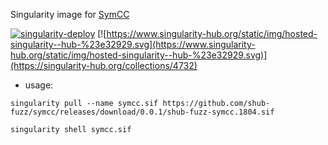 Singularity image for [SymCC](https://github.com/eurecom-s3/symcc)

[![singularity-deploy](https://github.com/shub-fuzz/symcc/actions/workflows/builder.yml/badge.svg?branch=main)](https://github.com/shub-fuzz/symcc/actions/workflows/builder.yml)
[![https://www.singularity-hub.org/static/img/hosted-singularity--hub-%23e32929.svg](https://www.singularity-hub.org/static/img/hosted-singularity--hub-%23e32929.svg)](https://singularity-hub.org/collections/4732)


- usage:

```
singularity pull --name symcc.sif https://github.com/shub-fuzz/symcc/releases/download/0.0.1/shub-fuzz-symcc.1804.sif

singularity shell symcc.sif
